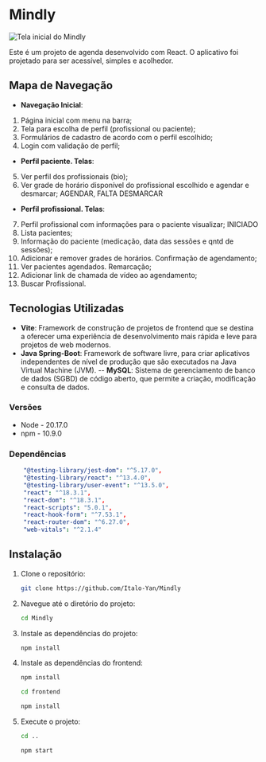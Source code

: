 # Mindly

![Tela inicial do Mindly](./frontend//src/assets/Tela1.svg)

Este é um projeto de agenda desenvolvido com React. O aplicativo foi projetado para ser acessível, simples e acolhedor.

## Mapa de Navegação

- **Navegação Inicial**:

1.	Página inicial com menu na barra; 
2.	Tela para escolha de perfil (profissional ou paciente); 
3.	Formulários de cadastro de acordo com o perfil escolhido; 
4.	Login com validação de perfil; 

- **Perfil paciente. Telas**:

5.	Ver perfil dos profissionais (bio); 
6.	Ver grade de horário disponível do profissional escolhido e agendar e desmarcar;  AGENDAR, FALTA DESMARCAR

- **Perfil profissional. Telas**: 

7.	Perfil profissional com informações para o paciente visualizar; INICIADO
8.	Lista pacientes;
9.	Informação do paciente (medicação, data das sessões e qntd de sessões);
10.	Adicionar e remover grades de horários. Confirmação de agendamento;
11.	Ver pacientes agendados. Remarcação;
12.	Adicionar link de chamada de vídeo ao agendamento;
13.   Buscar Profissional. 

## Tecnologias Utilizadas

- **Vite**: Framework de construção de projetos de frontend que se destina a oferecer uma experiência de desenvolvimento mais rápida e leve para projetos de web modernos.
- **Java Spring-Boot**: Framework de software livre, para criar aplicativos independentes de nível de produção que são executados na Java Virtual Machine (JVM).
-- **MySQL**: Sistema de gerenciamento de banco de dados (SGBD) de código aberto, que permite a criação, modificação e consulta de dados.

### Versões

* Node - 20.17.0
* npm - 10.9.0

### Dependências

```yaml
    "@testing-library/jest-dom": "^5.17.0",
    "@testing-library/react": "^13.4.0",
    "@testing-library/user-event": "^13.5.0",
    "react": "^18.3.1",
    "react-dom": "^18.3.1",
    "react-scripts": "5.0.1",
    "react-hook-form": "^7.53.1",
    "react-router-dom": "^6.27.0",
    "web-vitals": "^2.1.4"
```

## Instalação

1. Clone o repositório:

   ```bash
   git clone https://github.com/Italo-Yan/Mindly
   ```

2. Navegue até o diretório do projeto:

   ```bash
   cd Mindly
   ```

3. Instale as dependências do projeto:

   ```bash
   npm install
   ```

4. Instale as dependências do frontend:

   ```bash
   npm install
   ```   

   ```bash
   cd frontend
   ```   

   ```bash
   npm install
   ```   

5. Execute o projeto:

   ```bash
   cd ..
   ```

   ```bash
   npm start
   ```
